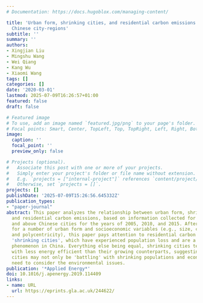 ```yaml
---
# Documentation: https://docs.hugoblox.com/managing-content/

title: 'Urban form, shrinking cities, and residential carbon emissions: evidence from
  Chinese city-regions'
subtitle: ''
summary: ''
authors:
- Xingjian Liu
- Mingshu Wang
- Wei Qiang
- Kang Wu
- Xiaomi Wang
tags: []
categories: []
date: '2020-03-01'
lastmod: 2025-07-09T16:26:57+01:00
featured: false
draft: false

# Featured image
# To use, add an image named `featured.jpg/png` to your page's folder.
# Focal points: Smart, Center, TopLeft, Top, TopRight, Left, Right, BottomLeft, Bottom, BottomRight.
image:
  caption: ''
  focal_point: ''
  preview_only: false

# Projects (optional).
#   Associate this post with one or more of your projects.
#   Simply enter your project's folder or file name without extension.
#   E.g. `projects = ["internal-project"]` references `content/project/deep-learning/index.md`.
#   Otherwise, set `projects = []`.
projects: []
publishDate: '2025-07-09T15:26:56.645332Z'
publication_types:
- "paper-journal"
abstract: This paper analyzes the relationship between urban form, shrinking cities,
  and residential carbon emissions, based on information collected for prefectural-level
  and above Chinese cities for the years of 2005, 2010, and 2015. After controlling
  for a number of urban form and socioeconomic variables (e.g., size, compactness,
  and polycentricity), this paper pays attention to residential carbon emissions in
  'shrinking cities', which have experienced population loss and are a recent urban
  phenomenon in China. Everything else being equal, shrinking cities tend to be associated
  with less energy efficient than their growing counterparts, suggesting that these
  cities may not only be 'battling' with shrinking populations and economies but also
  need to consider the environmental issues.
publication: '*Applied Energy*'
doi: 10.1016/j.apenergy.2019.114409
links:
- name: URL
  url: https://eprints.gla.ac.uk/244622/
---
```


